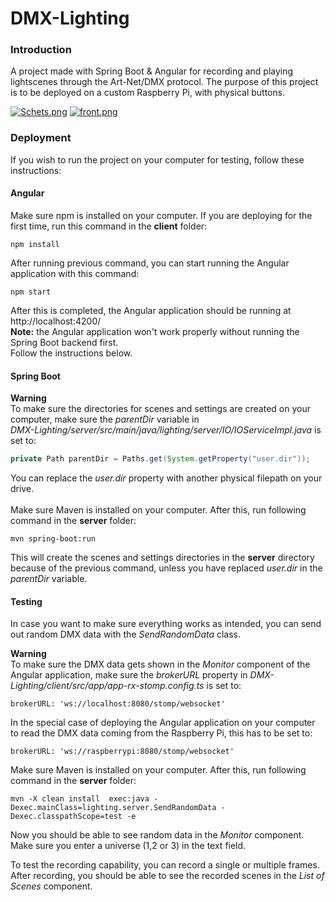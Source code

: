 # DMX-Lighting

### Introduction

A project made with Spring Boot & Angular for recording and playing lightscenes through the Art-Net/DMX protocol.
The purpose of this project is to be deployed on a custom Raspberry Pi, with physical buttons. 

[![Schets.png](https://i.postimg.cc/6q9tGFf1/Schets.png)](https://postimg.cc/YGyJ5nV1)
[![front.png](https://i.postimg.cc/43J5q5wR/front.png)](https://postimg.cc/9DnZqyvL)

### Deployment

If you wish to run the project on your computer for testing, follow these instructions:

#### Angular

Make sure npm is installed on your computer.
If you are deploying for the first time, run this command in the **client** folder:

```
npm install
```

After running previous command, you can start running the Angular application with this command:

```
npm start
```

After this is completed, the Angular application should be running at http://localhost:4200/<br>
**Note:** the Angular application won't work properly without running the Spring Boot backend first.<br> 
Follow the instructions below.

#### Spring Boot

**Warning**<br>
To make sure the directories for scenes and settings are created on your computer, make sure the *parentDir* variable in<br>
*DMX-Lighting/server/src/main/java/lighting/server/IO/IOServiceImpl.java* is set to:

```java
private Path parentDir = Paths.get(System.getProperty("user.dir"));
```
You can replace the *user.dir* property with another physical filepath on your drive.
<br>
<br>
Make sure Maven is installed on your computer. After this, run following command in the **server** folder:
```
mvn spring-boot:run
```

This will create the scenes and settings directories in the **server** directory because of the previous command, unless you have replaced *user.dir* in the *parentDir* variable.


#### Testing

In case you want to make sure everything works as intended, you can send out random DMX data with the *SendRandomData* class.

**Warning**<br>
To make sure the DMX data gets shown in the *Monitor* component of the Angular application, make sure the *brokerURL* property in *DMX-Lighting/client/src/app/app-rx-stomp.config.ts* is set to:

```
brokerURL: 'ws://localhost:8080/stomp/websocket'
```

In the special case of deploying the Angular application on your computer to read the DMX data coming from the Raspberry Pi, this has to be set to:

```
brokerURL: 'ws://raspberrypi:8080/stomp/websocket'
```

Make sure Maven is installed on your computer. After this, run following command in the **server** folder:

```
mvn -X clean install  exec:java -Dexec.mainClass=lighting.server.SendRandomData -Dexec.classpathScope=test -e
```

Now you should be able to see random data in the *Monitor* component. Make sure you enter a universe (1,2 or 3) in the text field.

To test the recording capability, you can record a single or multiple frames. After recording, you should be able to see the recorded scenes in the *List of Scenes* component.

